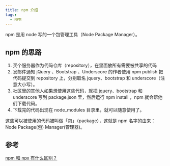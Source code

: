 ```yaml
---
title: npm 介绍
tags:
  - NPM
---
```


npm 是用 node 写的一个包管理工具（Node Package Manager）。

## npm 的思路

1. 买个服务器作为代码仓库（repository），在里面放所有需要被共享的代码
2. 发邮件通知 jQuery 、Bootstrap 、Underscore 的作者使用 npm publish 把代码提交到 repository 上，分别取名 jquery、bootstrap 和 underscore（注意大小写）。
3. 社区里的其他人如果想使用这些代码，就把 jquery、bootstrap 和 underscore 写到 package.json 里，然后运行 npm install ，npm 就会帮他们下载代码。
4. 下载完的代码出现在 node_modules 目录里，就可以随意使用了。

这些可以被使用的代码被叫做「包」（package），这就是 npm 名字的由来：Node Package(包) Manager(管理器)。

## 参考

[npm 和 npx 有什么区别？](https://www.zhihu.com/question/327989736/answer/787995048)
